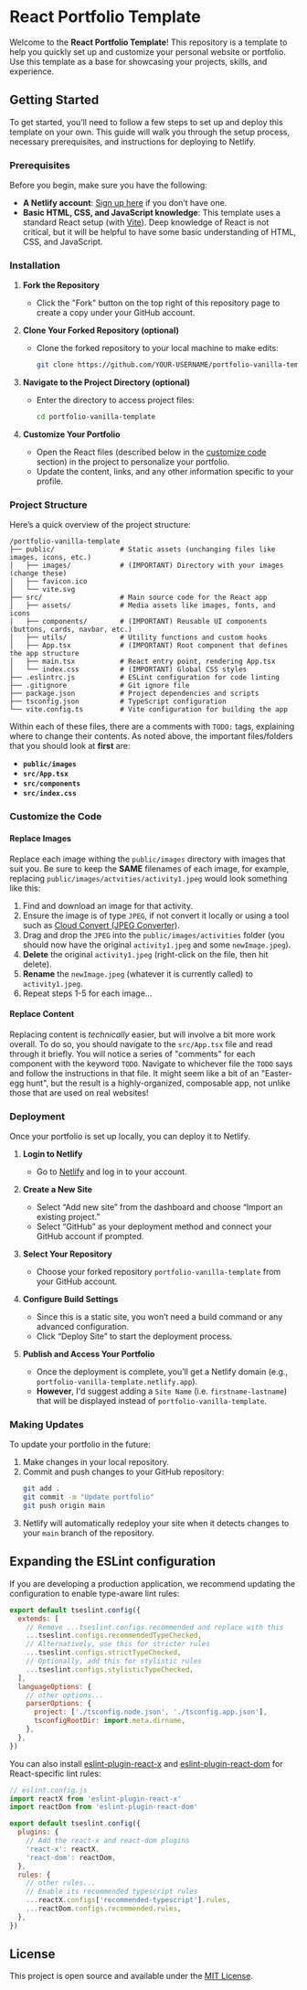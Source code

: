 # React Portfolio Template

Welcome to the **React Portfolio Template**! This repository is a template to help you quickly set up and customize your personal website or portfolio. Use this template as a base for showcasing your projects, skills, and experience.

## Getting Started

To get started, you’ll need to follow a few steps to set up and deploy this template on your own. This guide will walk you through the setup process, necessary prerequisites, and instructions for deploying to Netlify.

### Prerequisites

Before you begin, make sure you have the following:
- **A Netlify account**: [Sign up here](https://www.netlify.com/) if you don’t have one.
- **Basic HTML, CSS, and JavaScript knowledge**: This template uses a standard React setup (with [Vite](https://vite.dev/)). Deep knowledge of React is not critical, but it will be helpful to have some basic understanding of HTML, CSS, and JavaScript.

### Installation

1. **Fork the Repository**
   - Click the "Fork" button on the top right of this repository page to create a copy under your GitHub account.
  
2. **Clone Your Forked Repository (optional)**
   - Clone the forked repository to your local machine to make edits:
     ```bash
     git clone https://github.com/YOUR-USERNAME/portfolio-vanilla-template.git
     ```

3. **Navigate to the Project Directory (optional)**
   - Enter the directory to access project files:
     ```bash
     cd portfolio-vanilla-template
     ```

4. **Customize Your Portfolio**
   - Open the React files (described below in the [customize code](#customize-the-code) section) in the project to personalize your portfolio.
   - Update the content, links, and any other information specific to your profile.
  
### Project Structure

Here’s a quick overview of the project structure:

```
/portfolio-vanilla-template
├── public/                # Static assets (unchanging files like images, icons, etc.)
│   ├── images/            # (IMPORTANT) Directory with your images (change these)
│   ├── favicon.ico
│   └── vite.svg
├── src/                   # Main source code for the React app
│   ├── assets/            # Media assets like images, fonts, and icons
│   ├── components/        # (IMPORTANT) Reusable UI components (buttons, cards, navbar, etc.)
│   ├── utils/             # Utility functions and custom hooks
│   ├── App.tsx            # (IMPORTANT) Root component that defines the app structure
│   ├── main.tsx           # React entry point, rendering App.tsx
│   └── index.css          # (IMPORTANT) Global CSS styles
├── .eslintrc.js           # ESLint configuration for code linting
├── .gitignore             # Git ignore file
├── package.json           # Project dependencies and scripts
├── tsconfig.json          # TypeScript configuration
└── vite.config.ts         # Vite configuration for building the app
```

Within each of these files, there are a comments with `TODO:` tags, explaining where to change their contents. As noted above, the important files/folders that you should look at **first** are:

- **`public/images`**
- **`src/App.tsx`**
- **`src/components`**
- **`src/index.css`**

### Customize the Code

#### Replace Images

Replace each image withing the `public/images` directory with images that suit you. Be sure to keep the **SAME** filenames of each image, for example, replacing `public/images/actvities/activity1.jpeg` would look something like this:

1. Find and download an image for that activity.
2. Ensure the image is of type `JPEG`, if not convert it locally or using a tool such as [Cloud Convert (JPEG Converter)](https://cloudconvert.com/jpeg-converter).
3. Drag and drop the `JPEG` into the `public/images/activities` folder (you should now have the original `activity1.jpeg` and some `newImage.jpeg`).
4. **Delete** the original `activity1.jpeg` (right-click on the file, then hit delete).
5. **Rename** the `newImage.jpeg` (whatever it is currently called) to `activity1.jpeg`.
6. Repeat steps 1-5 for each image...

#### Replace Content

Replacing content is *technically* easier, but will involve a bit more work overall. To do so, you should navigate to the `src/App.tsx` file and read through it briefly. You will notice a series of "comments" for each component with the keyword `TODO`. Navigate to whichever file the `TODO` says and follow the instructions in that file. It might seem like a bit of an "Easter-egg hunt", but the result is a highly-organized, composable app, not unlike those that are used on real websites!


### Deployment

Once your portfolio is set up locally, you can deploy it to Netlify.

1. **Login to Netlify**
   - Go to [Netlify](https://www.netlify.com/) and log in to your account.

2. **Create a New Site**
   - Select “Add new site” from the dashboard and choose “Import an existing project.”
   - Select “GitHub” as your deployment method and connect your GitHub account if prompted.

3. **Select Your Repository**
   - Choose your forked repository `portfolio-vanilla-template` from your GitHub account.

4. **Configure Build Settings**
   - Since this is a static site, you won’t need a build command or any advanced configuration.
   - Click “Deploy Site” to start the deployment process.

5. **Publish and Access Your Portfolio**
   - Once the deployment is complete, you’ll get a Netlify domain (e.g., `portfolio-vanilla-template.netlify.app`).
   - **However**, I'd suggest adding a `Site Name` (i.e. `firstname-lastname`) that will be displayed instead of `portfolio-vanilla-template`.

### Making Updates

To update your portfolio in the future:
1. Make changes in your local repository.
2. Commit and push changes to your GitHub repository:
   ```bash
   git add .
   git commit -m "Update portfolio"
   git push origin main
   ```
3. Netlify will automatically redeploy your site when it detects changes to your `main` branch of the repository.

## Expanding the ESLint configuration

If you are developing a production application, we recommend updating the configuration to enable type-aware lint rules:

```js
export default tseslint.config({
  extends: [
    // Remove ...tseslint.configs.recommended and replace with this
    ...tseslint.configs.recommendedTypeChecked,
    // Alternatively, use this for stricter rules
    ...tseslint.configs.strictTypeChecked,
    // Optionally, add this for stylistic rules
    ...tseslint.configs.stylisticTypeChecked,
  ],
  languageOptions: {
    // other options...
    parserOptions: {
      project: ['./tsconfig.node.json', './tsconfig.app.json'],
      tsconfigRootDir: import.meta.dirname,
    },
  },
})
```

You can also install [eslint-plugin-react-x](https://github.com/Rel1cx/eslint-react/tree/main/packages/plugins/eslint-plugin-react-x) and [eslint-plugin-react-dom](https://github.com/Rel1cx/eslint-react/tree/main/packages/plugins/eslint-plugin-react-dom) for React-specific lint rules:

```js
// eslint.config.js
import reactX from 'eslint-plugin-react-x'
import reactDom from 'eslint-plugin-react-dom'

export default tseslint.config({
  plugins: {
    // Add the react-x and react-dom plugins
    'react-x': reactX,
    'react-dom': reactDom,
  },
  rules: {
    // other rules...
    // Enable its recommended typescript rules
    ...reactX.configs['recommended-typescript'].rules,
    ...reactDom.configs.recommended.rules,
  },
})
```
## License
This project is open source and available under the [MIT License](LICENSE).
